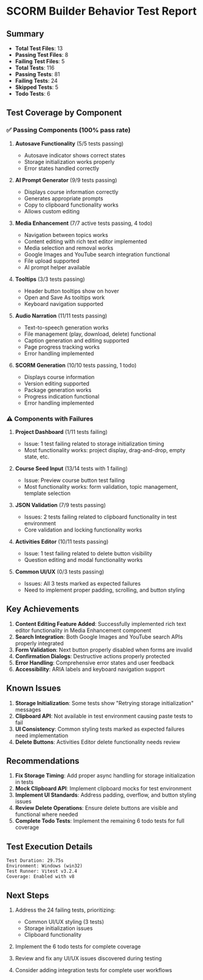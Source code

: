 # SCORM Builder Behavior Test Report

## Summary

- **Total Test Files**: 13
- **Passing Test Files**: 8
- **Failing Test Files**: 5
- **Total Tests**: 116
- **Passing Tests**: 81
- **Failing Tests**: 24
- **Skipped Tests**: 5
- **Todo Tests**: 6

## Test Coverage by Component

### ✅ Passing Components (100% pass rate)

1. **Autosave Functionality** (5/5 tests passing)
   - Autosave indicator shows correct states
   - Storage initialization works properly
   - Error states handled correctly

2. **AI Prompt Generator** (9/9 tests passing)
   - Displays course information correctly
   - Generates appropriate prompts
   - Copy to clipboard functionality works
   - Allows custom editing

3. **Media Enhancement** (7/7 active tests passing, 4 todo)
   - Navigation between topics works
   - Content editing with rich text editor implemented
   - Media selection and removal works
   - Google Images and YouTube search integration functional
   - File upload supported
   - AI prompt helper available

4. **Tooltips** (3/3 tests passing)
   - Header button tooltips show on hover
   - Open and Save As tooltips work
   - Keyboard navigation supported

5. **Audio Narration** (11/11 tests passing)
   - Text-to-speech generation works
   - File management (play, download, delete) functional
   - Caption generation and editing supported
   - Page progress tracking works
   - Error handling implemented

6. **SCORM Generation** (10/10 tests passing, 1 todo)
   - Displays course information
   - Version editing supported
   - Package generation works
   - Progress indication functional
   - Error handling implemented

### ⚠️ Components with Failures

1. **Project Dashboard** (1/11 tests failing)
   - Issue: 1 test failing related to storage initialization timing
   - Most functionality works: project display, drag-and-drop, empty state, etc.

2. **Course Seed Input** (13/14 tests with 1 failing)
   - Issue: Preview course button test failing
   - Most functionality works: form validation, topic management, template selection

3. **JSON Validation** (7/9 tests passing)
   - Issues: 2 tests failing related to clipboard functionality in test environment
   - Core validation and locking functionality works

4. **Activities Editor** (10/11 tests passing)
   - Issue: 1 test failing related to delete button visibility
   - Question editing and modal functionality works

5. **Common UI/UX** (0/3 tests passing)
   - Issues: All 3 tests marked as expected failures
   - Need to implement proper padding, scrolling, and button styling

## Key Achievements

1. **Content Editing Feature Added**: Successfully implemented rich text editor functionality in Media Enhancement component
2. **Search Integration**: Both Google Images and YouTube search APIs properly integrated
3. **Form Validation**: Next button properly disabled when forms are invalid
4. **Confirmation Dialogs**: Destructive actions properly protected
5. **Error Handling**: Comprehensive error states and user feedback
6. **Accessibility**: ARIA labels and keyboard navigation support

## Known Issues

1. **Storage Initialization**: Some tests show "Retrying storage initialization" messages
2. **Clipboard API**: Not available in test environment causing paste tests to fail
3. **UI Consistency**: Common styling tests marked as expected failures need implementation
4. **Delete Buttons**: Activities Editor delete functionality needs review

## Recommendations

1. **Fix Storage Timing**: Add proper async handling for storage initialization in tests
2. **Mock Clipboard API**: Implement clipboard mocks for test environment
3. **Implement UI Standards**: Address padding, overflow, and button styling issues
4. **Review Delete Operations**: Ensure delete buttons are visible and functional where needed
5. **Complete Todo Tests**: Implement the remaining 6 todo tests for full coverage

## Test Execution Details

```
Test Duration: 29.75s
Environment: Windows (win32)
Test Runner: Vitest v3.2.4
Coverage: Enabled with v8
```

## Next Steps

1. Address the 24 failing tests, prioritizing:
   - Common UI/UX styling (3 tests)
   - Storage initialization issues
   - Clipboard functionality
   
2. Implement the 6 todo tests for complete coverage

3. Review and fix any UI/UX issues discovered during testing

4. Consider adding integration tests for complete user workflows
